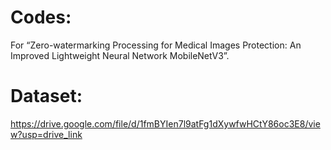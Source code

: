 # Codes: 
For “Zero-watermarking Processing for Medical Images Protection: An Improved Lightweight Neural Network MobileNetV3”. 

# Dataset:  
https://drive.google.com/file/d/1fmBYIen7l9atFg1dXywfwHCtY86oc3E8/view?usp=drive_link
